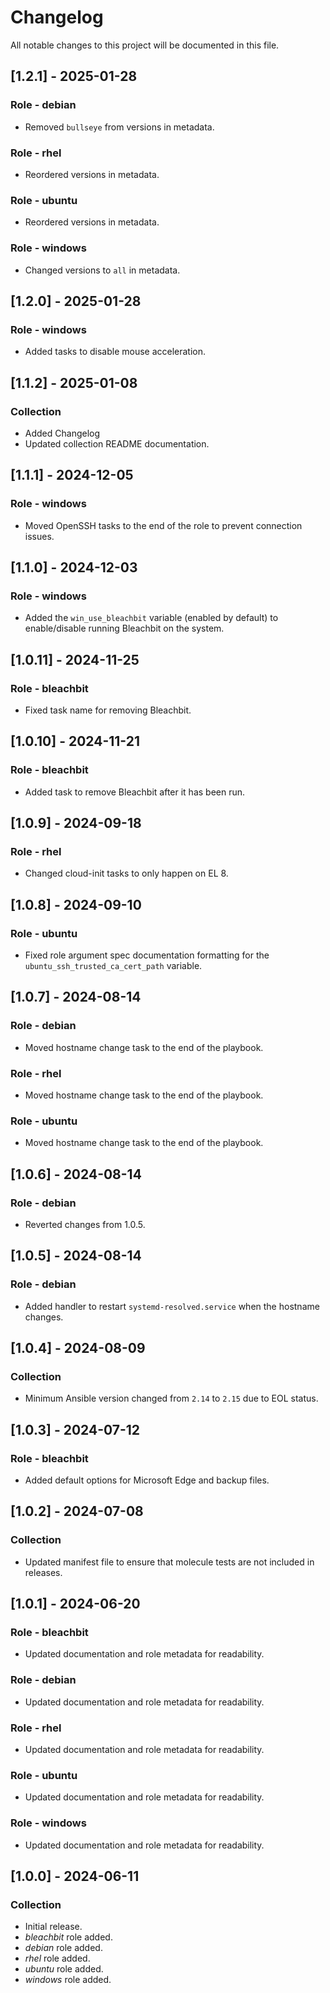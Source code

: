 # Changelog

All notable changes to this project will be documented in this file.

## [1.2.1] - 2025-01-28

### Role - debian

- Removed `bullseye` from versions in metadata.

### Role - rhel

- Reordered versions in metadata.

### Role - ubuntu

- Reordered versions in metadata.

### Role - windows

- Changed versions to `all` in metadata.

## [1.2.0] - 2025-01-28

### Role - windows

- Added tasks to disable mouse acceleration.

## [1.1.2] - 2025-01-08

### Collection

- Added Changelog
- Updated collection README documentation.

## [1.1.1] - 2024-12-05

### Role - windows

- Moved OpenSSH tasks to the end of the role to prevent connection issues.

## [1.1.0] - 2024-12-03

### Role - windows

- Added the `win_use_bleachbit` variable (enabled by default) to enable/disable running Bleachbit on the system.

## [1.0.11] - 2024-11-25

### Role - bleachbit

- Fixed task name for removing Bleachbit.

## [1.0.10] - 2024-11-21

### Role - bleachbit

- Added task to remove Bleachbit after it has been run.

## [1.0.9] - 2024-09-18

### Role - rhel

- Changed cloud-init tasks to only happen on EL 8.

## [1.0.8] - 2024-09-10

### Role - ubuntu

- Fixed role argument spec documentation formatting for the `ubuntu_ssh_trusted_ca_cert_path` variable.

## [1.0.7] - 2024-08-14

### Role - debian

- Moved hostname change task to the end of the playbook.

### Role - rhel

- Moved hostname change task to the end of the playbook.

### Role - ubuntu

- Moved hostname change task to the end of the playbook.

## [1.0.6] - 2024-08-14

### Role - debian

- Reverted changes from 1.0.5.

## [1.0.5] - 2024-08-14

### Role - debian

- Added handler to restart `systemd-resolved.service` when the hostname changes.

## [1.0.4] - 2024-08-09

### Collection

- Minimum Ansible version changed from `2.14` to `2.15` due to EOL status.

## [1.0.3] - 2024-07-12

### Role - bleachbit

- Added default options for Microsoft Edge and backup files.

## [1.0.2] - 2024-07-08

### Collection

- Updated manifest file to ensure that molecule tests are not included in releases.

## [1.0.1] - 2024-06-20

### Role - bleachbit

- Updated documentation and role metadata for readability.

### Role - debian

- Updated documentation and role metadata for readability.

### Role - rhel

- Updated documentation and role metadata for readability.

### Role - ubuntu

- Updated documentation and role metadata for readability.

### Role - windows

- Updated documentation and role metadata for readability.

## [1.0.0] - 2024-06-11

### Collection

- Initial release.
- *bleachbit* role added.
- *debian* role added.
- *rhel* role added.
- *ubuntu* role added.
- *windows* role added.
